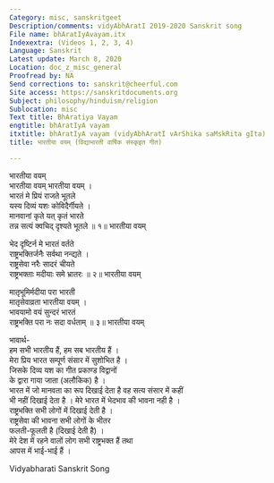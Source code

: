 ```yaml
---
Category: misc, sanskritgeet
Description/comments: vidyAbhAratI 2019-2020 Sanskrit song
File name: bhAratIyAvayam.itx
Indexextra: (Videos 1, 2, 3, 4)
Language: Sanskrit
Latest update: March 8, 2020
Location: doc_z_misc_general
Proofread by: NA
Send corrections to: sanskrit@cheerful.com
Site access: https://sanskritdocuments.org
Subject: philosophy/hinduism/religion
Sublocation: misc
Text title: BhAratiya Vayam
engtitle: bhAratIyA vayam
itxtitle: bhAratIyA vayam (vidyAbhAratI vArShika saMskRita gIta)
title: भारतीया वयम् (विद्याभारती वार्षिक संस्कृइत गीत)

---
```

  
 भारतीया वयम्   
भारतीया वयम् भारतीया वयम् ।  
भारतं मे प्रियं राजते भूतले  
यस्य दिव्यं यशः कोविदैर्गीयते ।  
मानवानां कृते यत् कृतं भारते  
तन्न सत्यं क्वचिद् दृश्यते भूतले ॥ १॥ भारतीया वयम्  
  
भेद दृष्टिर्न मे भारतं वर्तते  
राष्ट्रभक्तिर्जनैः सर्वथा नन्द्यते ।  
राष्ट्रसेवा नरैः सादरं चीयते  
राष्ट्रभक्ताः मदीयाः समे भ्रातरः ॥ २॥ भारतीया वयम्  
  
मातृभूमिर्मदीया परा भारती  
मातृसेवाव्रता भारतीया वयम् ।  
भावयामो वयं सुन्दरं भारतं  
राष्ट्रभक्ति परा नः सदा वर्धताम् ॥ ३॥ भारतीया वयम्  
  
भावार्थ-  
हम सभी भारतीय हैं, हम सब भारतीय हैं ।  
मेरा प्रिय भारत सम्पूर्ण संसार में सुशोभित है ।  
जिसके दिव्य यश का गीत प्रकाण्ड विद्वानों  
          के द्वारा गाया जाता (अलौकिक) है ।  
भारत में जो मानवता का रूप दिखाई देता है वह सत्य संसार में कहीं  
भी नहीं दिखाई देता है । मेरे भारत में भेदभाव की भावना नही है ।  
राष्ट्रभक्ति सभी लोगों में दिखाई देती है ।  
राष्ट्रसेवा की भावना सभी लोगों के भीतर  
           फलती-फूलती है (दिखाई देती है) ।  
मेरे देश में रहने वालों लोग सभी राष्ट्रभक्त हैं तथा  
आपस में भाई-भाई हैं ।  
  
  
Vidyabharati Sanskrit Song  
  
